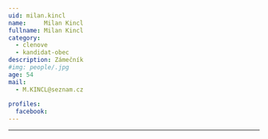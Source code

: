 ```yaml
---
uid: milan.kincl
name:     Milan	Kincl
fullname: Milan	Kincl
category:
  - clenove
  - kandidat-obec
description: Zámečník
#img: people/.jpg
age: 54
mail:
  - M.KINCL@seznam.cz
 
profiles:
  facebook: 
---
```




---